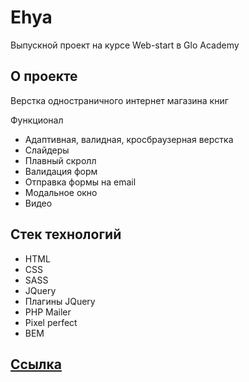 # Ehya

Выпускной проект на курсе Web-start в Glo Academy

## О проекте

Верстка одностраничного интернет магазина книг

Функционал

- Адаптивная, валидная, кросбраузерная верстка
- Слайдеры
- Плавный скролл
- Валидация форм
- Отправка формы на email
- Модальное окно
- Видео

## Стек технологий

- HTML
- CSS
- SASS
- JQuery
- Плагины JQuery
- PHP Mailer
- Pixel perfect
- BEM

## <a href="https://antonbinom.github.io/Ehya/">Ссылка</a>
